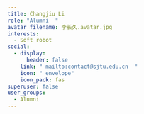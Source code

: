 ```yaml
---
title: Changjiu Li
role: "Alumni  "
avatar_filename: 李长久.avatar.jpg
interests:
  - Soft robot
social:
  - display:
      header: false
    link: " mailto:contact@sjtu.edu.cn  "
    icon: " envelope"
    icon_pack: fas
superuser: false
user_groups:
  - Alumni
---
```

